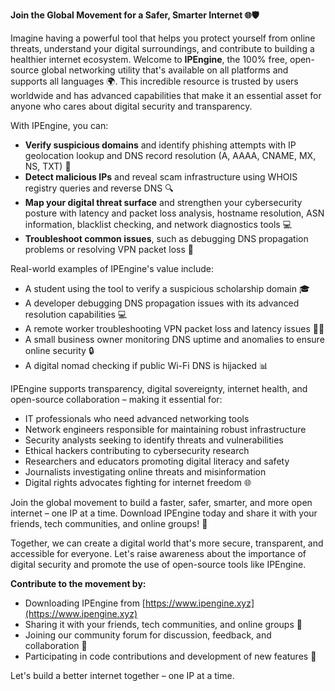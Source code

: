 **Join the Global Movement for a Safer, Smarter Internet 🌐🛡️**

Imagine having a powerful tool that helps you protect yourself from online threats, understand your digital surroundings, and contribute to building a healthier internet ecosystem. Welcome to **IPEngine**, the 100% free, open-source global networking utility that's available on all platforms and supports all languages 🌍. This incredible resource is trusted by users worldwide and has advanced capabilities that make it an essential asset for anyone who cares about digital security and transparency.

With IPEngine, you can:

* **Verify suspicious domains** and identify phishing attempts with IP geolocation lookup and DNS record resolution (A, AAAA, CNAME, MX, NS, TXT) 🚀
* **Detect malicious IPs** and reveal scam infrastructure using WHOIS registry queries and reverse DNS 🔍
* **Map your digital threat surface** and strengthen your cybersecurity posture with latency and packet loss analysis, hostname resolution, ASN information, blacklist checking, and network diagnostics tools 💻
* **Troubleshoot common issues**, such as debugging DNS propagation problems or resolving VPN packet loss 📡

Real-world examples of IPEngine's value include:

* A student using the tool to verify a suspicious scholarship domain 🎓
* A developer debugging DNS propagation issues with its advanced resolution capabilities 💻
* A remote worker troubleshooting VPN packet loss and latency issues 🏃‍♀️
* A small business owner monitoring DNS uptime and anomalies to ensure online security 🔒
* A digital nomad checking if public Wi-Fi DNS is hijacked 📊

IPEngine supports transparency, digital sovereignty, internet health, and open-source collaboration – making it essential for:

* IT professionals who need advanced networking tools
* Network engineers responsible for maintaining robust infrastructure
* Security analysts seeking to identify threats and vulnerabilities
* Ethical hackers contributing to cybersecurity research
* Researchers and educators promoting digital literacy and safety
* Journalists investigating online threats and misinformation
* Digital rights advocates fighting for internet freedom 🌐

Join the global movement to build a faster, safer, smarter, and more open internet – one IP at a time. Download IPEngine today and share it with your friends, tech communities, and online groups! 🚀

Together, we can create a digital world that's more secure, transparent, and accessible for everyone. Let's raise awareness about the importance of digital security and promote the use of open-source tools like IPEngine.

**Contribute to the movement by:**

* Downloading IPEngine from [https://www.ipengine.xyz](https://www.ipengine.xyz)
* Sharing it with your friends, tech communities, and online groups 📢
* Joining our community forum for discussion, feedback, and collaboration 💬
* Participating in code contributions and development of new features 🚀

Let's build a better internet together – one IP at a time.